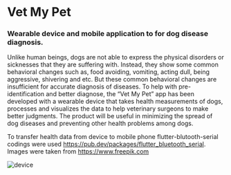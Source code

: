 # Vet My Pet
### Wearable device and mobile application to for dog disease diagnosis. 

Unlike human beings, dogs are not able to express the physical disorders or sicknesses that they are suffering with. Instead, they show some common behavioral changes such as, food avoiding, vomiting, acting dull, being aggressive, shivering and etc. But these common behavioral changes are insufficient for accurate diagnosis of diseases. To help with pre-identification and better diagnose, the “Vet My Pet” app has been developed with a wearable device that takes health measurements of dogs, processes and visualizes the data to help veterinary surgeons to make better judgments. The product will be useful in minimizing the spread of dog diseases and preventing other health problems among dogs.

To transfer health data from device to mobile phone flutter-blutooth-serial codings were used https://pub.dev/packages/flutter_bluetooth_serial. 
Images were taken from https://www.freepik.com

![device](https://user-images.githubusercontent.com/49782156/132990096-088aaa3b-0f42-48e1-8ee0-69008755ca83.png)
